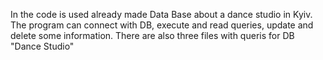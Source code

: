 In the code is used already made Data Base about a dance studio in Kyiv. 
The program can connect with DB, execute and read queries, update and delete some information.
There are also three files with queris for DB "Dance Studio"
